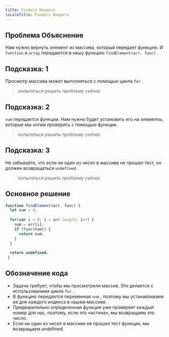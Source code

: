```yaml
---
title: Finders Keepers
localeTitle: Finders Keepers
---
```

## Проблема Объяснение

Нам нужно вернуть элемент из массива, который передает функцию. И `function` и `array` передаются в нашу функцию `findElement(arr, func)` .

## Подсказка: 1

Просмотр массива может выполняться с помощью цикла `for` .

> _попытаться решить проблему сейчас_

## Подсказка: 2

`num` передается функции. Нам нужно будет установить его на элементы, которые мы хотим проверить с помощью функции.

> _попытаться решить проблему сейчас_

## Подсказка: 3

Не забывайте, что если ни один из чисел в массиве не прошел тест, он должен возвращаться `undefined` .

> _попытаться решить проблему сейчас_

## Основное решение

```javascript
function findElement(arr, func) { 
  let num = 0; 
 
  for(var i = 0; i < arr.length; i++) { 
    num = arr[i]; 
    if (func(num)) { 
      return num; 
    } 
  } 
 
  return undefined; 
 } 
```

## Обозначение кода

*   Задача требует, чтобы мы просмотрели массив. Это делается с использованием цикла `for` .
*   В функцию передается переменная `num` , поэтому мы устанавливаем ее для каждого индекса в нашем массиве.
*   Предварительно определенная функция уже проверяет каждый номер для нас, поэтому, если это «истина», мы возвращаем это число.
*   Если ни один из чисел в массиве не прошел тест функции, мы возвращаем undefined.